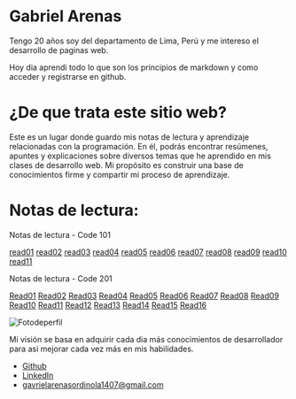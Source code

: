 # Gabriel Arenas
Tengo 20 años soy del departamento de Lima, Perú y me intereso el desarrollo de paginas web.



Hoy dia aprendi todo lo que son los principios de markdown y como acceder y registrarse en github.

# ¿De que trata este sitio web?

Este es un lugar donde guardo mis notas de lectura y aprendizaje relacionadas con la programación. En él, podrás encontrar resúmenes, apuntes y explicaciones sobre diversos temas que he aprendido en mis clases de desarrollo web. Mi propósito es construir una base de conocimientos firme y compartir mi proceso de aprendizaje.

# Notas de lectura:

Notas de lectura - Code 101

[read01](https://github.com/Gabriel-Arenas/reading-notes/blob/main/101/read01.md)
[read02](https://github.com/Gabriel-Arenas/reading-notes/blob/main/101/read02.md)
[read03](https://github.com/Gabriel-Arenas/reading-notes/blob/main/101/read03.md)
[read04](https://github.com/Gabriel-Arenas/reading-notes/blob/main/101/read04.md)
[read05](https://github.com/Gabriel-Arenas/reading-notes/blob/main/101/read05.md)
[read06](https://github.com/Gabriel-Arenas/reading-notes/blob/main/101/read06.md)
[read07](https://github.com/Gabriel-Arenas/reading-notes/blob/main/101/read07.md)
[read08](https://github.com/Gabriel-Arenas/reading-notes/blob/main/101/read08.md)
[read09](https://github.com/Gabriel-Arenas/reading-notes/blob/main/101/read09.md)
[read10](https://github.com/Gabriel-Arenas/reading-notes/blob/main/101/read10.md)
[read11](https://github.com/Gabriel-Arenas/reading-notes/blob/main/101/read11.md)

Notas de lectura - Code 201

[Read01](https://github.com/Yoissybum/reading-notes-/blob/main/201/read01.md)
[Read02](https://github.com/Yoissybum/reading-notes-/blob/main/201/read02.md)
[Read03](https://github.com/Yoissybum/reading-notes-/blob/main/201/read03.md)
[Read04](https://github.com/Yoissybum/reading-notes-/blob/main/201/read04.md)
[Read05](https://github.com/Yoissybum/reading-notes-/blob/main/201/read05.md)
[Read06](https://github.com/Yoissybum/reading-notes-/blob/main/201/read06.md)
[Read07](https://github.com/Yoissybum/reading-notes-/blob/main/201/read07.md)
[Read08](https://github.com/Yoissybum/reading-notes-/blob/main/201/read08.md)
[Read09](https://github.com/Yoissybum/reading-notes-/blob/main/201/read09.md)
[Read10](https://github.com/Yoissybum/reading-notes-/blob/main/201/read10.md)
[Read11](https://github.com/Yoissybum/reading-notes-/blob/main/201/read11.md)
[Read12](https://github.com/Yoissybum/reading-notes-/blob/main/201/read12.md)
[Read13](https://github.com/Yoissybum/reading-notes-/blob/main/201/read13.md)
[Read14](https://github.com/Yoissybum/reading-notes-/blob/main/201/read14.md)
[Read15](https://github.com/Yoissybum/reading-notes-/blob/main/201/read15.md)
[Read16](https://github.com/Yoissybum/reading-notes-/blob/main/201/read16.md)


![Fotodeperfil](https://media.licdn.com/dms/image/v2/D4D03AQFqaC2cWTJzGg/profile-displayphoto-shrink_200_200/B4DZRnqoSQHYAc-/0/1736906016611?e=1743033600&v=beta&t=Tj7IddS1AqY5pBOiYxMoxWa2wE7QbHUj39X5nU5f5j8)



Mi visión se basa en adquirir cada dia más conocimientos de desarrollador para asi mejorar cada vez más en mis habilidades.

- [Github](https://github.com/Gabriel-Arenas)
- [LinkedIn](https://www.linkedin.com/in/fredy-gabriel-arenas-ordinola-3a7190347/)
- [gavrielarenasordinola1407@gmail.com](mailto:gavrielarenasordinola1407@gmail.com)
